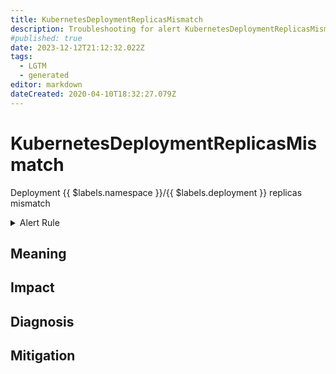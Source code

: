 ```yaml
---
title: KubernetesDeploymentReplicasMismatch
description: Troubleshooting for alert KubernetesDeploymentReplicasMismatch
#published: true
date: 2023-12-12T21:12:32.022Z
tags: 
  - LGTM
  - generated
editor: markdown
dateCreated: 2020-04-10T18:32:27.079Z
---
```


# KubernetesDeploymentReplicasMismatch

Deployment {{ $labels.namespace }}/{{ $labels.deployment }} replicas mismatch

<details>
  <summary>Alert Rule</summary>

{{% rule "kubernetes/kubestate-exporter.yml" "KubernetesDeploymentReplicasMismatch" %}}

{{% comment %}}

```yaml
alert: KubernetesDeploymentReplicasMismatch
expr: kube_deployment_spec_replicas != kube_deployment_status_replicas_available
for: 10m
labels:
    severity: warning
annotations:
    summary: Kubernetes Deployment replicas mismatch ({{ $labels.namespace }}/{{ $labels.deployment }})
    description: |-
        Deployment {{ $labels.namespace }}/{{ $labels.deployment }} replicas mismatch
          VALUE = {{ $value }}
          LABELS = {{ $labels }}
    runbook: https://github.com/srerun/prometheus-alerts/blob/main/content/runbooks/kubestate-exporter/KubernetesDeploymentReplicasMismatch.md

```

{{% /comment %}}

</details>


## Meaning
[//]: # "Short paragraph that explains what the alert means"


## Impact
[//]: # "What could / will happen if the alert is not addressed"



## Diagnosis
[//]: # "Steps to take to identify the cause of the problem"



## Mitigation
[//]: # "The steps necessary to resolve the alert"
